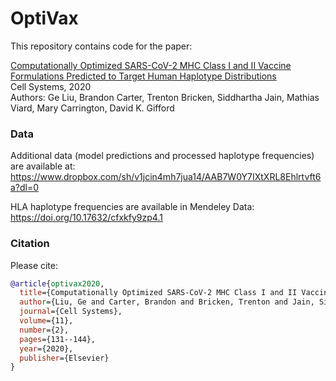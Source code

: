 # OptiVax

This repository contains code for the paper:

[Computationally Optimized SARS-CoV-2 MHC Class I and II Vaccine Formulations Predicted to Target Human Haplotype Distributions](https://www.cell.com/cell-systems/fulltext/S2405-4712(20)30238-6)
<br />
Cell Systems, 2020
<br />
Authors: Ge Liu, Brandon Carter, Trenton Bricken, Siddhartha Jain, Mathias Viard, Mary Carrington, David K. Gifford


### Data

Additional data (model predictions and processed haplotype frequencies) are available at:
https://www.dropbox.com/sh/v1jcin4mh7jua14/AAB7W0Y7IXtXRL8Ehlrtvft6a?dl=0

HLA haplotype frequencies are available in Mendeley Data:
https://doi.org/10.17632/cfxkfy9zp4.1


### Citation

Please cite:

```bib
@article{optivax2020,
  title={Computationally Optimized SARS-CoV-2 MHC Class I and II Vaccine Formulations Predicted to Target Human Haplotype Distributions},
  author={Liu, Ge and Carter, Brandon and Bricken, Trenton and Jain, Siddhartha and Viard, Mathias and Carrington, Mary and Gifford, David K},
  journal={Cell Systems},
  volume={11},
  number={2},
  pages={131--144},
  year={2020},
  publisher={Elsevier}
}
```
